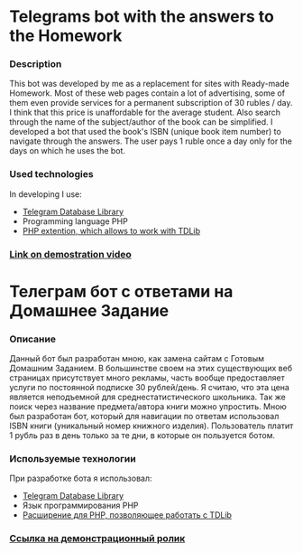 # Telegrams bot with the answers to the Homework
### **Description**
   This bot was developed by me as a replacement for sites with Ready-made Homework.
   Most of these web pages contain a lot of advertising, some of them even provide services for a permanent subscription of 30 rubles / day.
   I think that this price is unaffordable for the average student. Also search through the name of the subject/author of the book
   can be simplified. I developed a bot that used the book's ISBN (unique book item number) to navigate through the answers.
   The user pays 1 ruble once a day only for the days on which he uses the bot.
### **Used technologies**
   In developing I use:
   * [Telegram Database Library](https://github.com/tdlib/td)
   * Programming language PHP
   * [PHP extention, which allows to work with TDLib](https://github.com/yaroslavche/phptdlib)
### [Link on demostration video](https://radikal.ru/video/8atWkSLbFbg)



# Телеграм бот с ответами на Домашнее Задание
### **Описание**
   Данный бот был разработан мною, как замена сайтам с Готовым Домашним Заданием. 
   В большинстве своем на этих существующих веб страницах присутствует много рекламы, часть вообще предоставляет услуги по постоянной подписке 30 рублей/день.
   Я считаю, что эта цена является неподъемной для среднестатистического школьника. Так же поиск через название предмета/автора книги
   можно упростить. Мною был разработан бот, который для навигации по ответам использовал ISBN книги (уникальный номер книжного изделия).
   Пользователь платит 1 рубль раз в день только за те дни, в которые он пользуется ботом.
### **Используемые технологии**
   При разработке бота я использовал:
   * [Telegram Database Library](https://github.com/tdlib/td)
   * Язык программирования PHP
   * [Расширение для PHP, позволяющее работать с TDLib](https://github.com/yaroslavche/phptdlib)
### [Ссылка на демонстрационный ролик](https://radikal.ru/video/BJX8uqd9sU3)
